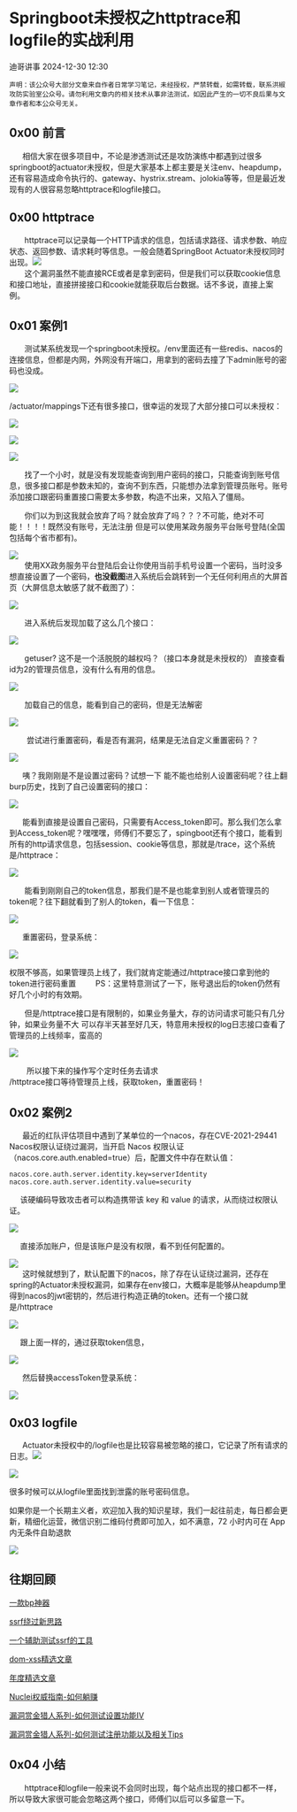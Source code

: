 #  Springboot未授权之httptrace和logfile的实战利用   
 迪哥讲事   2024-12-30 12:30  
  
```
声明：该公众号大部分文章来自作者日常学习笔记，未经授权，严禁转载，如需转载，联系洪椒攻防实验室公众号。请勿利用文章内的相关技术从事非法测试，如因此产生的一切不良后果与文章作者和本公众号无关。

```  
## 0x00 前言  
  
      相信大家在很多项目中，不论是渗透测试还是攻防演练中都遇到过很多springboot的actuator未授权，但是大家基本上都主要是关注env、heapdump，还有容易造成命令执行的、gateway、hystrix.stream、jolokia等等，但是最近发现有的人很容易忽略httptrace和logfile接口。  
## 0x00 httptrace  
  
       httptrace可以记录每一个HTTP请求的信息，包括请求路径、请求参数、响应状态、返回参数、请求耗时等信息。一般会随着SpringBoot Actuator未授权同时出现。![](https://mmbiz.qpic.cn/sz_mmbiz_png/LxQLSKM9eAKvFooRrSWBQDQHF14JxcialllXuH3VW0hdfazJssN9pcdS2fC0XMnPqxZrREM6krMahKolJUyM8LA/640?wx_fmt=png&from=appmsg "")  
       这个漏洞虽然不能直接RCE或者是拿到密码，但是我们可以获取cookie信息和接口地址，直接拼接接口和cookie就能获取后台数据。话不多说，直接上案例。  
## 0x01 案例1  
  
       测试某系统发现一个springboot未授权。/env里面还有一些redis、nacos的连接信息，但都是内网，外网没有开端口，用拿到的密码去撞了下admin账号的密码也没成。  
  
![](https://mmbiz.qpic.cn/sz_mmbiz_png/LxQLSKM9eAKvFooRrSWBQDQHF14JxcialIjlk29icQakQz8rzEjbkyvY2S8LBNicxicavXMdn6gaOPG6zZRPWcFAFQ/640?wx_fmt=png&from=appmsg "")  
  
/actuator/mappings下还有很多接口，很幸运的发现了大部分接口可以未授权：  
  
![](https://mmbiz.qpic.cn/sz_mmbiz_png/LxQLSKM9eAKvFooRrSWBQDQHF14JxcialNia3TXIibjkPJOjHpRpddujpsqpBYmVQT9prRAQC3eePj8tDDUHfnhkw/640?wx_fmt=png&from=appmsg "")  
  
![](https://mmbiz.qpic.cn/sz_mmbiz_png/LxQLSKM9eAKvFooRrSWBQDQHF14JxcialubicJkZGhEIAEXeTSwELOLfUbibqSE2nq5aXuerfznibUfOVX0uFXrVvA/640?wx_fmt=png&from=appmsg "")  
  
![](https://mmbiz.qpic.cn/sz_mmbiz_png/LxQLSKM9eAKvFooRrSWBQDQHF14JxcialOdKFEvZ4NEDRUlAvPK8rqDq7K6VtSbxmVx3WkdSTAwDVmmKWej96zA/640?wx_fmt=png&from=appmsg "")  
  
       找了一个小时，就是没有发现能查询到用户密码的接口，只能查询到账号信息，很多接口都是参数未知的，查询不到东西，只能想办法拿到管理员账号。账号添加接口跟密码重置接口需要太多参数，构造不出来，又陷入了僵局。   
  
       你们以为到这我就会放弃了吗？就会放弃了吗？？？不可能，绝对不可能！！！！既然没有账号，无法注册 但是可以使用某政务服务平台账号登陆(全国包括每个省市都有)。  
  
![](https://mmbiz.qpic.cn/sz_mmbiz_png/LxQLSKM9eAKvFooRrSWBQDQHF14JxcialCfjZgK1qsMvpV4bPSnJwHhaPeZ9AGx5oOdtnhwR0E7AiacCro3yYWibA/640?wx_fmt=png&from=appmsg "")  
       使用XX政务服务平台登陆后会让你使用当前手机号设置一个密码，当时没多想直接设置了一个密码，**也没截图**进入系统后会跳转到一个无任何利用点的大屏首页（大屏信息太敏感了就不截图了）：  
  
![](https://mmbiz.qpic.cn/sz_mmbiz_png/LxQLSKM9eAKvFooRrSWBQDQHF14Jxcial05mqTegwLUDdLra6R3MKS4soxWjEiaS8cWo9ic0ExuUlDjESt0OF5qNg/640?wx_fmt=png&from=appmsg "")  
  
       进入系统后发现加载了这么几个接口：  
  
![](https://mmbiz.qpic.cn/sz_mmbiz_png/LxQLSKM9eAKvFooRrSWBQDQHF14JxcialfpqFJYaR4YK9HEDc9uPnC2Qd1wG9f2wqrzsJcxtmC5dicnEU7NKeTQg/640?wx_fmt=png&from=appmsg "")  
  
       getuser? 这不是一个活脱脱的越权吗？（接口本身就是未授权的）
直接查看id为2的管理员信息，没有什么有用的信息。  
  
![](https://mmbiz.qpic.cn/sz_mmbiz_png/LxQLSKM9eAKvFooRrSWBQDQHF14JxcialRXD12lUGdMJDxM6GsWiamXIHoib2GLyczl9jShLib0iaIfbxfTHhsVWTxg/640?wx_fmt=png&from=appmsg "")  
  
       加载自己的信息，能看到自己的密码，但是无法解密  
  
![](https://mmbiz.qpic.cn/sz_mmbiz_png/LxQLSKM9eAKvFooRrSWBQDQHF14JxcialARZNENvI36JLE8AqHkwqwAOw9kfq7UJxzV2BGgNacb2x8syCI4ic7ag/640?wx_fmt=png&from=appmsg "")  
  
        尝试进行重置密码，看是否有漏洞，结果是无法自定义重置密码？？  
  
![](https://mmbiz.qpic.cn/sz_mmbiz_png/LxQLSKM9eAKvFooRrSWBQDQHF14JxcialQ5AOy0gnhtAicaib4XjAywVeP2hdnQMJVr9pmfNRoLRyQ3tDbWEGuK0Q/640?wx_fmt=png&from=appmsg "")  
  
      咦？我刚刚是不是设置过密码？试想一下 能不能也给别人设置密码呢？往上翻burp历史，找到了自己设置密码的接口：  
  
![](https://mmbiz.qpic.cn/sz_mmbiz_png/LxQLSKM9eAKvFooRrSWBQDQHF14JxcialGjWCqlJuON3BNlo9UaCtLzvs5RLiaItZgJZ4wEyibmcickIiamiaqLakg5A/640?wx_fmt=png&from=appmsg "")  
  
      能看到直接是设置自己密码，只需要有Access_token即可。那么我们怎么拿到Access_token呢？嘿嘿嘿，师傅们不要忘了，spingboot还有个接口，能看到所有的http请求信息，包括session、cookie等信息，那就是/trace，这个系统是/httptrace：  
  
![](https://mmbiz.qpic.cn/sz_mmbiz_png/LxQLSKM9eAKvFooRrSWBQDQHF14JxcialSqic2AGPdcC2v9zdfrIRerGbUL9KUDOBaAHE4CKL9phiaVkgJaAJeeUw/640?wx_fmt=png&from=appmsg "")  
  
       能看到刚刚自己的token信息，那我们是不是也能拿到别人或者管理员的token呢？往下翻就看到了别人的token，看一下信息：  
  
![](https://mmbiz.qpic.cn/sz_mmbiz_png/LxQLSKM9eAKvFooRrSWBQDQHF14JxcialQnEMibEMd574kNK340tHrLcPHYYWicXysH6pPdULwpvLdFKdChhVf4uA/640?wx_fmt=png&from=appmsg "")  
  
      重置密码，登录系统：  
  
![](https://mmbiz.qpic.cn/sz_mmbiz_png/LxQLSKM9eAKvFooRrSWBQDQHF14JxcialLkbdRcryTp1gdztB8gkqSCrdjl2N4iaibKbOHznnNXXPX97KzP3CYkEw/640?wx_fmt=png&from=appmsg "")  
  
权限不够高，如果管理员上线了，我们就肯定能通过/httptrace接口拿到他的token进行密码重置         PS：这里特意测试了一下，账号退出后的token仍然有好几个小时的有效期。             
  
       但是/httptrace接口是有限制的，如果业务量大，存的访问请求可能只有几分钟，如果业务量不大
可以存半天甚至好几天，特意用未授权的log日志接口查看了管理员的上线频率，蛮高的  
  
![](https://mmbiz.qpic.cn/sz_mmbiz_png/LxQLSKM9eAKvFooRrSWBQDQHF14Jxcialial3KfTYQMcH5am9XQDlNVa2qCLPzQ8L7TRHPjkmsVyMaak7bpnvCibw/640?wx_fmt=png&from=appmsg "")  
  
        所以接下来的操作写个定时任务去请求  
/httptrace接口等待管理员上线，获取token，重置密码！  
## 0x02 案例2  
  
      最近的红队评估项目中遇到了某单位的一个nacos，存在CVE-2021-29441 Nacos权限认证绕过漏洞，当开启 Nacos 权限认证（nacos.core.auth.enabled=true）后，配置文件中存在默认值：  
```
nacos.core.auth.server.identity.key=serverIdentity
nacos.core.auth.server.identity.value=security

```  
  
     该硬编码导致攻击者可以构造携带该 key 和 value 的请求，从而绕过权限认证。  
  
![](https://mmbiz.qpic.cn/sz_mmbiz_png/LxQLSKM9eAKvFooRrSWBQDQHF14JxcialWjx5HN2vVJZmFdbpPeYh5KQgYXK0KMicaUV0h1rNJjgfHM0CA1Xw31g/640?wx_fmt=png&from=appmsg "")  
  
     直接添加账户，但是该账户是没有权限，看不到任何配置的。  
  
![](https://mmbiz.qpic.cn/sz_mmbiz_png/LxQLSKM9eAKvFooRrSWBQDQHF14Jxcialeoj13Ucvw2mkAPFtSCYNJW3O0nvBibCblvchqr3JcgzKxicbALvIxdxA/640?wx_fmt=png&from=appmsg "")  
      这时候就想到了，默认配置下的nacos，除了存在认证绕过漏洞，还存在spring的Actuator未授权漏洞，如果存在env接口，大概率是能够从heapdump里得到nacos的jwt密钥的，然后进行构造正确的token。还有一个接口就是/httptrace  
  
![](https://mmbiz.qpic.cn/sz_mmbiz_png/LxQLSKM9eAKvFooRrSWBQDQHF14JxcialX1HypKsleo6IibRGL0n7icZrEPzRml3H6yhYL5PVRSPCib7fbQRtPwGpw/640?wx_fmt=png&from=appmsg "")  
  
     跟上面一样的，通过获取token信息，  
  
![](https://mmbiz.qpic.cn/sz_mmbiz_png/LxQLSKM9eAKvFooRrSWBQDQHF14JxcialTrRYp2sJAcqX1ssPVzsxz1icYUsSCy9CNibsf1870ASVXUmTgrLh53QQ/640?wx_fmt=png&from=appmsg "")  
  
      然后替换accessToken登录系统：  
  
![](https://mmbiz.qpic.cn/sz_mmbiz_png/LxQLSKM9eAKvFooRrSWBQDQHF14Jxcialrvayz5ERYw7hPARd6RwzszJFbkFMmVLt3iaRL8iaFt0LZAiadkaClX8ibQ/640?wx_fmt=png&from=appmsg "")  
## 0x03 logfile  
  
      Actuator未授权中的/logfile也是比较容易被忽略的接口，它记录了所有请求的日志。![](https://mmbiz.qpic.cn/sz_mmbiz_png/LxQLSKM9eAKvFooRrSWBQDQHF14JxcialmUVBrWfz3qS569dJcUOXosJ1NP32ywNMarDKFdRUIzjh69oWrXSiabg/640?wx_fmt=png&from=appmsg "")  
  
  
![](https://mmbiz.qpic.cn/sz_mmbiz_png/LxQLSKM9eAKvFooRrSWBQDQHF14JxcialZuHwo5bSP1rbu43HDwASM3gaUrXt1te6g6fZ7VPoapnqYFOuQx9SyQ/640?wx_fmt=png&from=appmsg "")  
  
很多时候可以从logfile里面找到泄露的账号密码信息。  
  
如果你是一个长期主义者，欢迎加入我的知识星球，我们一起往前走，每日都会更新，精细化运营，微信识别二维码付费即可加入，如不满意，72 小时内可在 App 内无条件自助退款  
  
![](https://mmbiz.qpic.cn/mmbiz_png/YmmVSe19Qj5EMr3X76qdKBrhIIkBlVVyuiaiasseFZ9LqtibyKFk7gXvgTU2C2yEwKLaaqfX0DL3eoH6gTcNLJvDQ/640?wx_fmt=png&from=appmsg "")  
## 往期回顾  
  
[一款bp神器](http://mp.weixin.qq.com/s?__biz=MzIzMTIzNTM0MA==&mid=2247495880&idx=1&sn=65d42fbff5e198509e55072674ac5283&chksm=e8a5faabdfd273bd55df8f7db3d644d3102d7382020234741e37ca29e963eace13dd17fcabdd&scene=21#wechat_redirect)  
  
  
[ssrf绕过新思路](http://mp.weixin.qq.com/s?__biz=MzIzMTIzNTM0MA==&mid=2247495841&idx=1&sn=bbf477afa30391b8072d23469645d026&chksm=e8a5fac2dfd273d42344f18c7c6f0f7a158cca94041c4c4db330c3adf2d1f77f062dcaf6c5e0&scene=21#wechat_redirect)  
  
  
[一个辅助测试ssrf的工具](http://mp.weixin.qq.com/s?__biz=MzIzMTIzNTM0MA==&mid=2247496380&idx=1&sn=78c0c4c67821f5ecbe4f3947b567eeec&chksm=e8a5f8dfdfd271c935aeb4444ea7e928c55cb4c823c51f1067f267699d71a1aad086cf203b99&scene=21#wechat_redirect)  
  
  
  
[dom-xss精选文章](http://mp.weixin.qq.com/s?__biz=MzIzMTIzNTM0MA==&mid=2247488819&idx=1&sn=5141f88f3e70b9c97e63a4b68689bf6e&chksm=e8a61f50dfd1964692f93412f122087ac160b743b4532ee0c1e42a83039de62825ebbd066a1e&scene=21#wechat_redirect)  
  
  
[年度精选文章](http://mp.weixin.qq.com/s?__biz=MzIzMTIzNTM0MA==&mid=2247487187&idx=1&sn=622438ee6492e4c639ebd8500384ab2f&chksm=e8a604b0dfd18da6c459b4705abd520cc2259a607dd9306915d845c1965224cc117207fc6236&scene=21#wechat_redirect)  
[](http://mp.weixin.qq.com/s?__biz=MzIzMTIzNTM0MA==&mid=2247487187&idx=1&sn=622438ee6492e4c639ebd8500384ab2f&chksm=e8a604b0dfd18da6c459b4705abd520cc2259a607dd9306915d845c1965224cc117207fc6236&scene=21#wechat_redirect)  
  
  
[Nuclei权威指南-如何躺赚](http://mp.weixin.qq.com/s?__biz=MzIzMTIzNTM0MA==&mid=2247487122&idx=1&sn=32459310408d126aa43240673b8b0846&chksm=e8a604f1dfd18de737769dd512ad4063a3da328117b8a98c4ca9bc5b48af4dcfa397c667f4e3&scene=21#wechat_redirect)  
  
  
[漏洞赏金猎人系列-如何测试设置功能IV](http://mp.weixin.qq.com/s?__biz=MzIzMTIzNTM0MA==&mid=2247486973&idx=1&sn=6ec419db11ff93d30aa2fbc04d8dbab6&chksm=e8a6079edfd18e88f6236e237837ee0d1101489d52f2abb28532162e2937ec4612f1be52a88f&scene=21#wechat_redirect)  
  
  
[漏洞赏金猎人系列-如何测试注册功能以及相关Tips](http://mp.weixin.qq.com/s?__biz=MzIzMTIzNTM0MA==&mid=2247486764&idx=1&sn=9f78d4c937675d76fb94de20effdeb78&chksm=e8a6074fdfd18e59126990bc3fcae300cdac492b374ad3962926092aa0074c3ee0945a31aa8a&scene=21#wechat_redirect)  
  
## 0x04 小结  
  
       httptrace和logfile一般来说不会同时出现，每个站点出现的接口都不一样，所以导致大家很可能会忽略这两个接口，师傅们以后可以多留意一下。  
  
  
